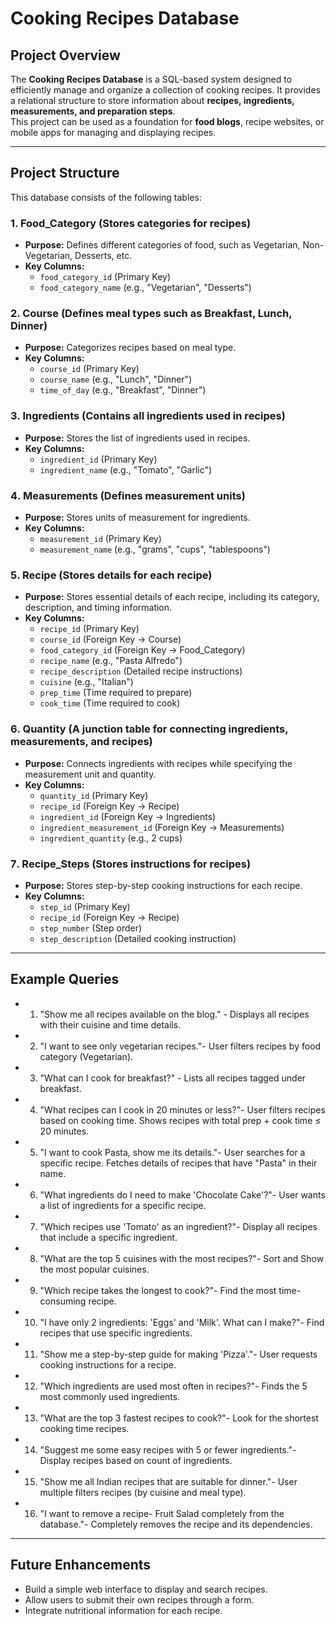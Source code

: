 # Cooking Recipes Database

##  Project Overview
The **Cooking Recipes Database** is a SQL-based system designed to efficiently manage and organize a collection of cooking recipes. It provides a relational structure to store information about **recipes, ingredients, measurements, and preparation steps**.  
This project can be used as a foundation for **food blogs**, recipe websites, or mobile apps for managing and displaying recipes.

---

## Project Structure
This database consists of the following tables:

### **1️. Food_Category (Stores categories for recipes)**
- **Purpose:** Defines different categories of food, such as Vegetarian, Non-Vegetarian, Desserts, etc.
- **Key Columns:**
  - `food_category_id` (Primary Key)
  - `food_category_name` (e.g., "Vegetarian", "Desserts")


### **2️. Course (Defines meal types such as Breakfast, Lunch, Dinner)**
- **Purpose:** Categorizes recipes based on meal type.
- **Key Columns:**
  - `course_id` (Primary Key)
  - `course_name` (e.g., "Lunch", "Dinner")
  - `time_of_day` (e.g., "Breakfast", "Dinner")


### **3️. Ingredients (Contains all ingredients used in recipes)**
- **Purpose:** Stores the list of ingredients used in recipes.
- **Key Columns:**
  - `ingredient_id` (Primary Key)
  - `ingredient_name` (e.g., "Tomato", "Garlic")


### **4️. Measurements (Defines measurement units)**
- **Purpose:** Stores units of measurement for ingredients.
- **Key Columns:**
  - `measurement_id` (Primary Key)
  - `measurement_name` (e.g., "grams", "cups", "tablespoons")


### **5️. Recipe (Stores details for each recipe)**
- **Purpose:** Stores essential details of each recipe, including its category, description, and timing information.
- **Key Columns:**
  - `recipe_id` (Primary Key)
  - `course_id` (Foreign Key → Course)
  - `food_category_id` (Foreign Key → Food_Category)
  - `recipe_name` (e.g., "Pasta Alfredo")
  - `recipe_description` (Detailed recipe instructions)
  - `cuisine` (e.g., "Italian")
  - `prep_time` (Time required to prepare)
  - `cook_time` (Time required to cook)


### **6️. Quantity (A junction table for connecting ingredients, measurements, and recipes)**
- **Purpose:** Connects ingredients with recipes while specifying the measurement unit and quantity.
- **Key Columns:**
  - `quantity_id` (Primary Key)
  - `recipe_id` (Foreign Key → Recipe)
  - `ingredient_id` (Foreign Key → Ingredients)
  - `ingredient_measurement_id` (Foreign Key → Measurements)
  - `ingredient_quantity` (e.g., 2 cups)


### **7️. Recipe_Steps (Stores instructions for recipes)**
- **Purpose:** Stores step-by-step cooking instructions for each recipe.
- **Key Columns:**
  - `step_id` (Primary Key)
  - `recipe_id` (Foreign Key → Recipe)
  - `step_number` (Step order)
  - `step_description` (Detailed cooking instruction)

---

## Example Queries
- 1. "Show me all recipes available on the blog." - Displays all recipes with their cuisine and time details.
- 2. "I want to see only vegetarian recipes."- User filters recipes by food category (Vegetarian).
- 3. "What can I cook for breakfast?" - Lists all recipes tagged under breakfast.
- 4. "What recipes can I cook in 20 minutes or less?"- User filters recipes based on cooking time. Shows recipes with total prep + cook time ≤ 20 minutes.
- 5. "I want to cook Pasta, show me its details."- User searches for a specific recipe. Fetches details of recipes that have "Pasta" in their name.
- 6. "What ingredients do I need to make 'Chocolate Cake'?"- User wants a list of ingredients for a specific recipe.
- 7. "Which recipes use 'Tomato' as an ingredient?"- Display all recipes that include a specific ingredient.
- 8. "What are the top 5 cuisines with the most recipes?"- Sort and Show the most popular cuisines.
- 9. "Which recipe takes the longest to cook?"- Find the most time-consuming recipe. 
- 10. "I have only 2 ingredients: 'Eggs' and 'Milk'. What can I make?"- Find recipes that use specific ingredients.
- 11. "Show me a step-by-step guide for making 'Pizza'."- User requests cooking instructions for a recipe.
- 12. "Which ingredients are used most often in recipes?"- Finds the 5 most commonly used ingredients.
- 13. "What are the top 3 fastest recipes to cook?"- Look for the shortest cooking time recipes.
- 14. "Suggest me some easy recipes with 5 or fewer ingredients."- Display recipes based on count of ingredients.
- 15. "Show me all Indian recipes that are suitable for dinner."- User multiple filters recipes (by cuisine and meal type).
- 16. "I want to remove a recipe- Fruit Salad completely from the database."- Completely removes the recipe and its dependencies.

---

## Future Enhancements
- Build a simple web interface to display and search recipes.
- Allow users to submit their own recipes through a form.
- Integrate nutritional information for each recipe.
